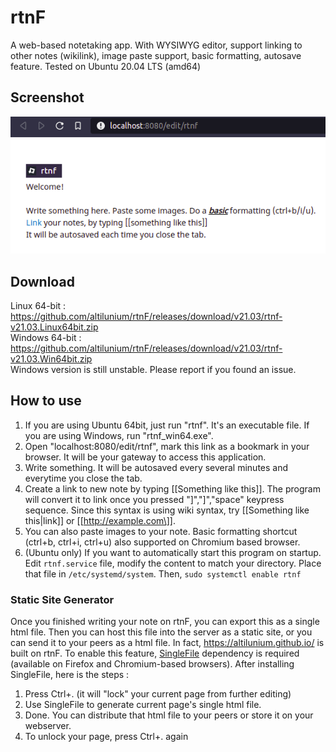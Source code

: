# rtnF
A web-based notetaking app. With WYSIWYG editor, support linking to other notes (wikilink), image paste support, basic formatting, autosave feature. Tested on Ubuntu 20.04 LTS (amd64)

## Screenshot
![Screenshot2](https://raw.githubusercontent.com/altilunium/rtnF/main/rtnf-screenshot.png)

## Download
Linux 64-bit : https://github.com/altilunium/rtnF/releases/download/v21.03/rtnf-v21.03.Linux64bit.zip \
Windows 64-bit : https://github.com/altilunium/rtnF/releases/download/v21.03/rtnf-v21.03.Win64bit.zip \
Windows version is still unstable. Please report if you found an issue.

## How to use
1. If you are using Ubuntu 64bit, just run "rtnf". It's an executable file. If you are using Windows, run "rtnf_win64.exe". 
2. Open "localhost:8080/edit/rtnf", mark this link as a bookmark in your browser. It will be your gateway to access this application.
3. Write something. It will be autosaved every several minutes and everytime you close the tab. 
4. Create a link to new note by typing \[[Something like this\]]. The program will convert it to link once you pressed "\]","\]","space" keypress sequence. Since this syntax is using wiki syntax, try \[[Something like this|link\]] or \[[http://example.com\]].
5. You can also paste images to your note. Basic formatting shortcut (ctrl+b, ctrl+i, ctrl+u) also supported on Chromium based browser.
6. (Ubuntu only) If you want to automatically start this program on startup. Edit `rtnf.service` file, modify the content to match your directory. Place that file in `/etc/systemd/system`. Then, `sudo systemctl enable rtnf` 


### Static Site Generator
Once you finished writing your note on rtnF, you can export this as a single html file. Then you can host this file into the server as a static site, or you can send it to your peers as a html file. In fact, https://altilunium.github.io/ is built on rtnF. To enable this feature, [SingleFile](https://github.com/gildas-lormeau/SingleFile) dependency is required (available on Firefox and Chromium-based browsers). After installing SingleFile, here is the steps :
1. Press Ctrl+. (it will "lock" your current page from further editing)
2. Use SingleFile to generate current page's single html file.
3. Done. You can distribute that html file to your peers or store it on your webserver.
4. To unlock your page, press Ctrl+. again




